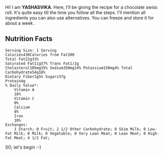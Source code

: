 Hi! I am **YASHASVIKA**. Here, I'll be giving the recipe for a chocolate swiss roll. It's quite easy till the time you follow all the steps. 
I'll mention all ingredients you can also use alternatives.
You can freeze and store it for about a week .
## Nutrition Facts
    Serving Size: 1 Serving
    Calories430Calories from Fat200
    Total Fat22g33%
    Saturated Fat11g57% Trans Fat1/2g 
    Cholesterol105mg35% Sodium350mg14% Potassium150mg4% Total Carbohydrate54g18%
    Dietary Fiber1g5% Sugars37g 
    Protein4g 
    % Daily Value*:
        Vitamin A
        10%
        Vitamin C
        0%
        Calcium
        8%
        Iron
        10%
    Exchanges:                                               
        1 Starch; 0 Fruit; 2 1/2 Other Carbohydrate; 0 Skim Milk; 0 Low-Fat Milk; 0 Milk; 0 Vegetable; 0 Very Lean Meat; 0 Lean Meat; 0 High-Fat Meat; 4 1/2 Fat;
SO, let's begin :-)
